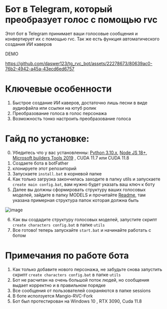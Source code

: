 # Бот в Telegram, который преобразует голос с помощью rvc

Этот бот в Telegram принимает ваши голосовые сообщения и конвертирует их с помощью rvc.
Так же есть функция автоматического создания ИИ каверов

DEMO

https://github.com/daswer123/tg_rvc_bot/assets/22278673/80639ac0-76b2-4942-a45a-43ecd6ed6757

# Ключевые особенности
1) Быстрое создание ИИ каверов, достаточно лишь песни в виде аудиофайла или ссылки на ютуб ролик
2) Преобразование голоса в голос персонажа
3) Возможность тонко настроить преобразование голоса

# Гайд по установке:
0) Убедитесь что у вас установленны: [Python 3.10.x](https://www.python.org/downloads/release/python-3109/), [Node JS 18+](https://nodejs.org/dist/v18.16.1/node-v18.16.1-x64.msi), [Microsoft builders Tools 2019](https://visualstudio.microsoft.com/ru/visual-cpp-build-tools/) , CUDA 11.7 или CUDA 11.8
1) Создаете бота в botFather
2) клонируете этот репозиторий
3) Запускаете `install.bat` в корневой папке
4) Как только загрузка закончилась заходите в папку utils и запускаете `create main config.bat`, вам нужно будет указать ваш ключ к боту
5) Далее вы должны сформировать структуру ваших голосовых моделей, зайдите в папку MODELS и прочитайте [Readme](https://github.com/daswer123/tg_rvc_bot/tree/main/MODELS#readme), там указана примерная структура папок которая должна быть
   
![image](https://github.com/daswer123/tg_rvc_bot/assets/22278673/713ed830-cf18-4e3f-a4bf-6812b7d3dcdd)

6) Как вы создадите структуру голосовых моделей, запустите скрипт `create characters config.bat` в папке `utils`
7) Все готово! теперь запускайте `start.bat` и начинайте работать с ботом

# Примечания по работе бота
1) Как только добавите нового персонажа,  не забудьте снова запустить скрипт `create characters config.bat` в папке `utils`
2) Бот не расчитан на очень большой поток людей, но сообщения выдает корректно и в правильном порядке
3) Все сообщения от пользователей сохраняются в папке sessions
4) В боте исползуется Mangio-RVC-Fork
5) Бот был протестирован на Windows 10 , RTX 3090, Cuda 11.8

